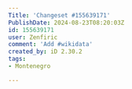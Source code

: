 ```yaml
---
Title: 'Changeset #155639171'
PublishDate: 2024-08-23T08:20:03Z
id: 155639171
user: Zenfiric
comment: 'Add #wikidata'
created_by: iD 2.30.2
tags:
- Montenegro

---
```

